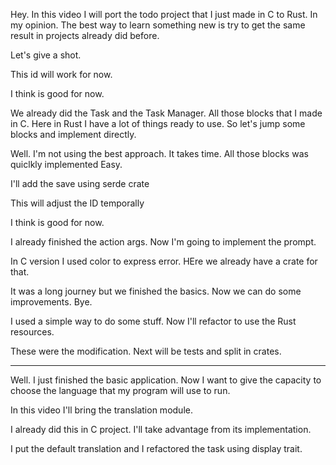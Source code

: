 Hey. In this video I will port the todo project that I just made in C to Rust.
In my opinion. The best way to learn something new is try to get the same 
result in projects already did before.

Let's give a shot.

This id will work for now.

I think is good for now.


We already did the Task and the Task Manager. All those blocks that I made in C. Here in Rust I have a lot of things ready to use. So let's jump some blocks and implement directly.


Well. I'm not using the best approach. It takes time. All those blocks was quiclkly implemented
Easy. 

I'll add the save using serde crate

This will adjust the ID temporally


I think is good for now.


I already finished the action args. Now I'm going to implement the prompt.

In C version I used color to express error. HEre we already have a crate for that.

It was a long journey but we finished the basics.
Now we can do some improvements. Bye.

I used a simple way to do some stuff. Now I'll refactor to use the Rust resources.

These were the modification. Next will be tests and split in crates.

---------------------------------------------------------------------
Well. I just finished the basic application. Now I want to give the capacity to
choose the language that my program will use to run.

In this video I'll bring the translation module.

I already did this in C project. I'll take advantage from its implementation.

I put the default translation and I refactored the task using display trait.